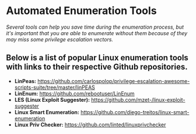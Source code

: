 # Automated Enumeration Tools 

*Several tools can help you save time during the enumeration process,
but it's important that you are able to enumerate without them because of they may miss some privilege escalation vectors.*

## Below is a list of popular Linux enumeration tools with links to their respective Github repositories.

- **LinPeas:** https://github.com/carlospolop/privilege-escalation-awesome-scripts-suite/tree/master/linPEAS
- **LinEnum:** https://github.com/rebootuser/LinEnum
- **LES (Linux Exploit Suggester):** https://github.com/mzet-/linux-exploit-suggester
- **Linux Smart Enumeration:** https://github.com/diego-treitos/linux-smart-enumeration
- **Linux Priv Checker:** https://github.com/linted/linuxprivchecker 

